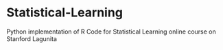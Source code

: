 # Statistical-Learning
Python implementation of R Code for Statistical Learning online course on Stanford Lagunita
